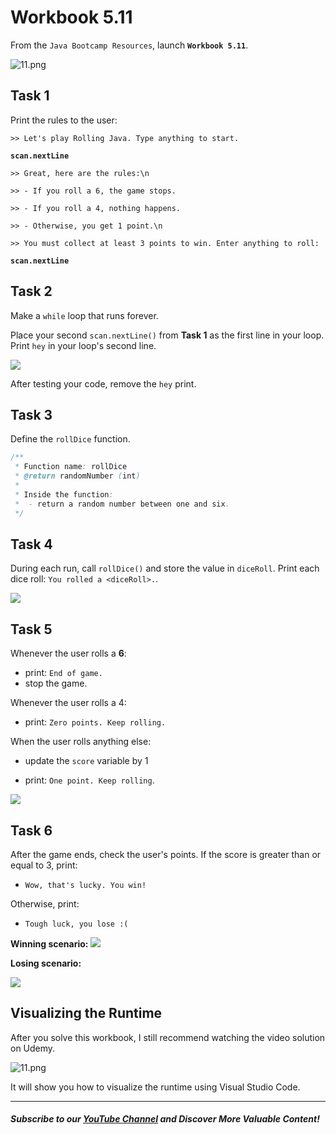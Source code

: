 # Workbook 5.11

From the `Java Bootcamp Resources`, launch **`Workbook 5.11`**.

![11.png](https://firebasestorage.googleapis.com/v0/b/learnthepart-75aed.appspot.com/o/images%2F7fdaa8e4-9c26-47be-88aa-e7de6c039712?alt=media&token=602c928a-94a4-48fd-81a1-b8ff83c504d3)

Task 1
------

Print the rules to the user:

`>> Let's play Rolling Java. Type anything to start.`

**`scan.nextLine`**

`>> Great, here are the rules:\n`

`>> - If you roll a 6, the game stops.`

`>> - If you roll a 4, nothing happens.`

`>> - Otherwise, you get 1 point.\n`

`>> You must collect at least 3 points to win. Enter anything to roll:`

**`scan.nextLine`**


Task 2
------

Make a `while` loop that runs forever.

Place your second `scan.nextLine()` from **Task 1** as the first line in your loop. Print `hey` in your loop's second line.

![](https://firebasestorage.googleapis.com/v0/b/learnthepart-75aed.appspot.com/o/images%2F293c1686-3f2f-48c3-b35b-c38ecccf004d?alt=media&token=8130ee77-4478-435a-8bb6-5425760e1a74)

After testing your code, remove the `hey` print.

Task 3
------

Define the `rollDice` function.

```java
/**
 * Function name: rollDice
 * @return randomNumber (int)
 *
 * Inside the function:
 *  - return a random number between one and six. 
 */
```

Task 4
------

During each run, call `rollDice()` and store the value in `diceRoll`. Print each dice roll: `You rolled a <diceRoll>.`.

![](https://firebasestorage.googleapis.com/v0/b/learnthepart-75aed.appspot.com/o/images%2Fda2d821f-3e00-41f8-b6f2-7ef4f804a88a?alt=media&token=8ef6c1fd-d325-4cfb-93ee-9953aa2d8e84)

Task 5
------

Whenever the user rolls a **6**:
   -   print: `End of game.`
   -   stop the game.

Whenever the user rolls a 4:
  -   print: `Zero points. Keep rolling.`

When the user rolls anything else:
  -   update the `score` variable by 1

  -   print: `One point. Keep rolling`.

![](https://firebasestorage.googleapis.com/v0/b/learnthepart-75aed.appspot.com/o/images%2F2dac03b7-ff67-4738-82d0-296d4f4905aa?alt=media&token=db4cda64-8f17-439e-b481-67c67ffb716b)

Task 6
------

After the game ends, check the user's points. If the score is greater than or equal to 3, print:

  - `Wow, that's lucky. You win!`

Otherwise, print:

  - `Tough luck, you lose :(`

**Winning scenario:**
![](https://firebasestorage.googleapis.com/v0/b/learnthepart-75aed.appspot.com/o/images%2Fe9d90fd7-fda0-4db2-bd6b-73dbd47dc93d?alt=media&token=3a06d786-812d-4508-a393-4f81391ce7aa)

**Losing scenario:**

![](https://firebasestorage.googleapis.com/v0/b/learnthepart-75aed.appspot.com/o/images%2Fb70e60ca-3bb9-401f-b967-8d3667a4bfc5?alt=media&token=d8250c00-4eac-4514-96e8-4853a1cf101f)

## Visualizing the Runtime

After you solve this workbook, I still recommend watching the video solution on Udemy.

![11.png](https://firebasestorage.googleapis.com/v0/b/learnthepart-75aed.appspot.com/o/images%2F86c491f7-f3a8-4de1-a65d-b8c288d9b8ce?alt=media&token=640bc09c-f531-4fa3-a91c-cf5dc8abc19c)

It will show you how to visualize the runtime using Visual Studio Code.

----------
##### Subscribe to our [YouTube Channel](https://www.youtube.com/@RayanSlim087?sub_confirmation=1) and Discover More Valuable Content!